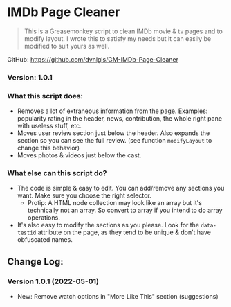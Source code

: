 # IMDb Page Cleaner

> This is a Greasemonkey script to clean IMDb movie & tv pages and to modify layout. I wrote this to satisfy my needs but it can easily be modified to suit yours as well.

GitHub: https://github.com/dvnlgls/GM-IMDb-Page-Cleaner

### Version: 1.0.1

### What this script does:
- Removes a lot of extraneous information from the page. Examples: popularity rating in the header, news, contribution, the whole right pane with useless stuff, etc.
- Moves user review section just below the header. Also expands the section so you can see the full review. (see function `modifyLayout` to change this behavior)
- Moves photos & videos just below the cast.

### What else can this script do?
- The code is simple & easy to edit. You can add/remove any sections you want. Make sure you choose the right selector.
  - Protip: A HTML node collection may look like an array but it's technically not an array. So convert to array if you intend to do array operations.
- It's also easy to modify the sections as you please. Look for the `data-testid` attribute on the page, as they tend to be unique & don't have obfuscated names.

## Change Log:

### Version 1.0.1 (2022-05-01)
- New: Remove watch options in "More Like This" section (suggestions)